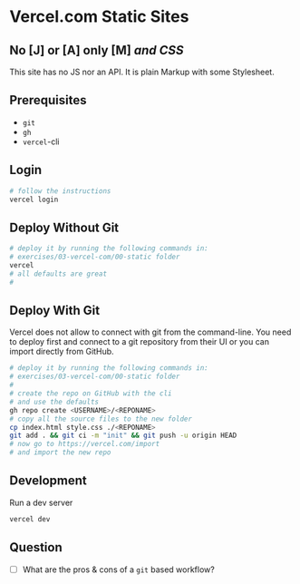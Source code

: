# Vercel.com Static Sites

## No [J] or [A] only [M] *and CSS*

This site has no JS nor an API. It is plain Markup with some Stylesheet.

## Prerequisites

- `git`
- `gh`
- `vercel`-cli

## Login

```bash
# follow the instructions
vercel login
```

## Deploy Without Git

```bash
# deploy it by running the following commands in:
# exercises/03-vercel-com/00-static folder
vercel
# all defaults are great
#
```

## Deploy With Git

Vercel does not allow to connect with git from the command-line. You need to deploy first and connect to a git repository from their UI or you can import directly from GitHub.


```bash
# deploy it by running the following commands in:
# exercises/03-vercel-com/00-static folder
#
# create the repo on GitHub with the cli
# and use the defaults 
gh repo create <USERNAME>/<REPONAME>
# copy all the source files to the new folder
cp index.html style.css ./<REPONAME>
git add . && git ci -m "init" && git push -u origin HEAD
# now go to https://vercel.com/import 
# and import the new repo
```


## Development

Run a dev server 

```bash
vercel dev

```
## Question

- [ ] What are the pros & cons of a `git` based workflow?


